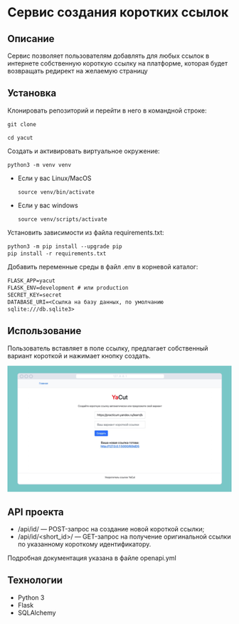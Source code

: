 # Сервис создания коротких ссылок
## Описание 

Сервис позволяет пользователям добавлять для любых ссылок в интернете 
собственную короткую ссылку на платформе, которая будет возвращать редирект на 
желаемую страницу

## Установка

Клонировать репозиторий и перейти в него в командной строке:

```
git clone 
```

```
cd yacut
```

Cоздать и активировать виртуальное окружение:

```
python3 -m venv venv
```

* Если у вас Linux/MacOS

    ```
    source venv/bin/activate
    ```

* Если у вас windows

    ```
    source venv/scripts/activate
    ```

Установить зависимости из файла requirements.txt:

```
python3 -m pip install --upgrade pip
pip install -r requirements.txt
```

Добавить переменные среды в файл .env в корневой каталог:
```
FLASK_APP=yacut
FLASK_ENV=development # или production
SECRET_KEY=secret
DATABASE_URI=<Ссылка на базу данных, по умолчанию sqlite:///db.sqlite3>
```

## Использование

Пользователь вставляет в поле ссылку, предлагает собственный вариант короткой и нажимает кнопку создать.

![Appearance example](examples/generated_link_example.png?raw=true "Appearance example")

## API проекта

- /api/id/ — POST-запрос на создание новой короткой ссылки;
- /api/id/<short_id>/ — GET-запрос на получение оригинальной ссылки по указанному короткому идентификатору.

Подробная документация указана в файле openapi.yml

## Технологии 
- Python 3
- Flask
- SQLAlchemy
